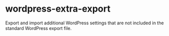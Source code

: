 # wordpress-extra-export

Export and import additional WordPress settings that are not included in the standard WordPress export file.


